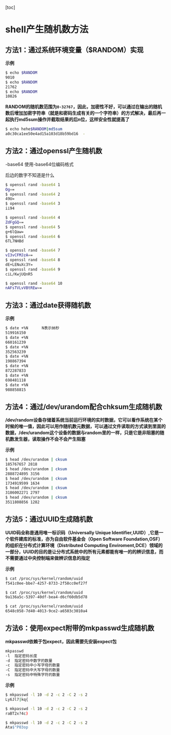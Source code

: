 [toc]



# shell产生随机数方法

## 方法1：通过系统环境变量（$RANDOM）实现

**示例**

```sh
$ echo $RANDOM
9010
$ echo $RANDOM
21762
$ echo $RANDOM
10826
```



**RANDOM的随机数范围为`0-32767`，因此，加密性不好，可以通过在输出的随机数后增加加密字符串（就是和密码生成有关的一个字符串）的方式解决，最后再一起执行md5sum操作并截取结果的后n位，这样安全性就提高了**

```sh
$ echo hehe$RANDOM|md5sum
a0c30ca1ee50e4ad15a103d18b59bd16  -
```





## 方法2：通过openssl产生随机数

-base64	使用-base64位编码格式	

后边的数字不知道是什么

```sh
$ openssl rand -base64 1
Og==
$ openssl rand -base64 2
49U=
$ openssl rand -base64 3
ii94

$ openssl rand -base64 4
ZdFgGQ==
$ openssl rand -base64 5
g+6lQaw=
$ openssl rand -base64 6
6TL7NHBd

$ openssl rand -base64 7
vI3vCFMJzA==
$ openssl rand -base64 8
dE+LENuXc3Y=
$ openssl rand -base64 9
ciL/KwjUQnR5

$ openssl rand -base64 10
nAFsTVLvVBtREw==
```



## 方法3：通过date获得随机数

**示例**

```sh
$ date +%N		N表示纳秒
519916150
$ date +%N
660161239
$ date +%N
352563239
$ date +%N
198867394
$ date +%N
872287833
$ date +%N
698481118
$ date +%N
988858815
```





## 方法4：通过/dev/urandom配合chksum生成随机数

**/dev/random设备存储着系统当前运行环境的实时数据，它可以看作系统在某个时候的唯一值，因此可以用作随机数元数据，可以通过文件读取的方式读到里面的数据，/dev/urandom这个设备的数据与random里的一样，只是它是非阻塞的随机数发生器，读取操作不会不会产生阻塞**

**示例**

```sh
$ head /dev/urandom | cksum
185767657 2818
$ head /dev/urandom | cksum
2888724895 3156
$ head /dev/urandom | cksum
1734919599 1634
$ head /dev/urandom | cksum
3186002271 2797
$ head /dev/urandom | cksum
3511808856 1282
```



## 方法5：通过UUID生成随机数

**UUID码全称是通用唯一标识码（Universally Unique Identifier,UUID）,它是一个软件建库的标准，亦为自由软件基金会（Open Software Foundation,OSF）的组织在分布式计算环境（Distributed Computing Enviroment,DCE）领域的一部分，UUID的目的是让分布式系统中的所有元素都能有唯一的的辨识信息，而不需要通过中央控制端来做辨识信息的指定**



**示例**

```sh
$ cat /proc/sys/kernel/random/uuid
f541c0ee-bbe7-4257-8733-2f58cc0ef27f

$ cat /proc/sys/kernel/random/uuid
9a136a5c-5397-40df-bea4-d6cf60db5d78

$ cat /proc/sys/kernel/random/uuid
6548c058-7d40-4013-9ce2-a6503c3010a4
```





## 方法6：使用expect附带的mkpasswd生成随机数

**mkpasswd依赖于包expect，因此需要先安装expect包**

```sh
mkpasswd
-l	指定密码长度
-d	指定密码中数字的数量
-c	指定密码中小写字母的数量
-C	指定密码中大写字母的数量
-s	指定密码中特殊字符的数量
```



**示例**

```sh
$ mkpasswd -l 10 -d 2 -c 2 -C 2 -s 2
Ly6Jl7|kq{

$ mkpasswd -l 10 -d 2 -c 2 -C 2 -s 2
raBT2x?4c)

$ mkpasswd -l 10 -d 2 -c 2 -C 2 -s 2
Ata$"P03op
```

